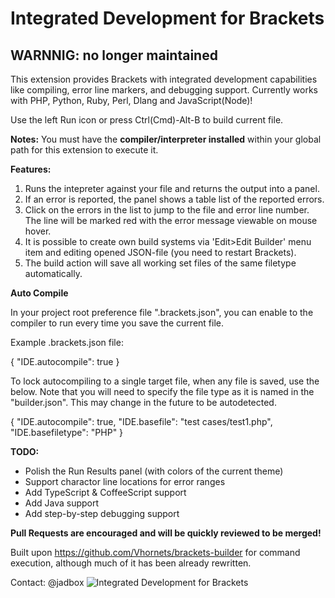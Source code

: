 Integrated Development for Brackets
================

## WARNNIG: no longer maintained

This extension provides Brackets with integrated development capabilities like compiling, error line markers, and debugging support. Currently works with PHP, Python, Ruby, Perl, Dlang and JavaScript(Node)!

Use the left Run icon or press Ctrl(Cmd)-Alt-B to build current file.

**Notes:**
You must have the **compiler/interpreter installed** within your global path for this extension to execute it.

**Features:**

1. Runs the intepreter against your file and returns the output into a panel.
2. If an error is reported, the panel shows a table list of the reported errors.
3. Click on the errors in the list to jump to the file and error line number. The line will be marked red with the error message viewable on mouse hover.
3. It is possible to create own build systems via 'Edit>Edit Builder' menu item and editing opened JSON-file (you need to restart Brackets). 
4. The build action will save all working set files of the same filetype automatically.

**Auto Compile**

In your project root preference file ".brackets.json", you can enable to the compiler to run every time you save the current file.

Example .brackets.json file:

{
    "IDE.autocompile": true
}

To lock autocompiling to a single target file, when any file is saved, use the below. Note that you will need to specify the file type as it is named in the "builder.json". This may change in the future to be autodetected.

{
    "IDE.autocompile": true,
    "IDE.basefile": "test cases/test1.php",
    "IDE.basefiletype": "PHP"
}

**TODO:**

* Polish the Run Results panel (with colors of the current theme)
* Support charactor line locations for error ranges
* Add TypeScript & CoffeeScript support
* Add Java support
* Add step-by-step debugging support

**Pull Requests are encouraged and will be quickly reviewed to be merged!**

Built upon https://github.com/Vhornets/brackets-builder for command execution, although much of it has been already rewritten.

Contact: @jadbox
![Integrated Development for Brackets](http://i.imgur.com/kHVEprN.png "Integrated Development for Brackets")
